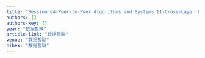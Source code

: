 ```yaml
---
title: "Session 6A-Peer-to-Peer Algorithms and Systems II-Cross-Layer Flow Control Based on Path Capacity Prediction for Multi-hop Ad Hoc Network"
authors: []
authors-key: []
year: "数据暂缺"
article-link: "数据暂缺"
venue: "数据暂缺"
bibex: "数据暂缺"
---
```

